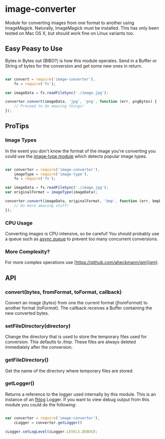 image-converter
======

Module for converting images from one format to another using ImageMagick. 
Naturally, ImageMagick must be installed. This has only been tested on 
Mac OS X, but should work fine on Linux variants too.

## Easy Peasy to Use
Bytes in Bytes out (BIBO?) is how this module operates. Send in a Buffer or 
String of bytes for the conversion and get some new ones in return. 

```javascript

var convert = require('image-converter'),
	fs = require('fs');

var imageData = fs.readFileSync('./image.jpg');

converter.convert(imageData, 'jpg', 'png', function (err, pngBytes) {
	// Proceed to do amazing things!
});

```

## ProTips

### Image Types
In the event you don't know the format of the image you're converting you could 
use the [image-type module](https://www.npmjs.org/package/image-type) which 
detects popular image types.

```javascript

var converter = require('image-converter'),
	imageType = require('image-type'), 
	fs = require('fs');

var imageData = fs.readFileSync('./image.jpg');
var originalFormat = imageType(imageData);

converter.convert(imageData, originalFormat, 'bmp', function (err, bmpBytes) {
	// Do more amazing stuff!
});

```

### CPU Usage
Converting images is CPU intensive, so be careful! You should probably use a 
queue such as [async.queue](https://github.com/caolan/async#queue) to prevent 
too many concurrent conversions.

### More Complexity?
For more complex operations use [https://github.com/aheckmann/gm](gm).

## API

### convert(bytes, fromFormat, toFormat, callback)
Convert an image (_bytes_) from one the current format (_fromFormat_) to 
another format (_toFormat_). The callback receives a Buffer containing the new 
converted bytes.

### setFileDirectory(directory)
Change the directory that is used to store the temporary files used for 
conversion. This defaults to */tmp*. These files are always deleted immediately 
after the conversion.

### getFileDirectory()
Get the name of the directory where temporary files are stored.

### getLogger()
Returns a reference to the logger used internally by this module. This is an 
instance of an [fhlog](https://www.npmjs.org/package/fhlog) Logger. If you want 
to view debug output from this module you could do the following:


```javascript

var converter = require('image-converter'),
	cLogger = converter.getLogger()

cLogger.setLogLevel(cLogger.LEVELS.DEBUG);

```
